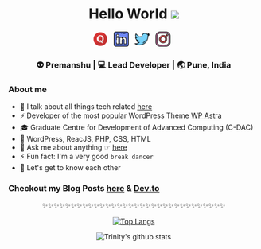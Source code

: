 <div align="center">
  <h1> Hello World <img src="https://media.giphy.com/media/hvRJCLFzcasrR4ia7z/giphy.gif" width="25px"></h1>
</div>
 
<p align='center'> 
<a href="https://www.quora.com/profile/Premanshu-4"><img height="30" src="https://github.com/premanshup/premanshup/blob/main/icons/quora.png"></a>&nbsp;&nbsp;
<a href="https://www.linkedin.com/in/premanshu-pandey/"><img height="30" src="https://github.com/premanshup/premanshup/blob/main/icons/linkedin.png"></a>&nbsp;&nbsp;
<a href="https://twitter.com/premanshupandey"><img height="30" src="https://github.com/premanshup/premanshup/blob/main/icons/twitter.png"></a>&nbsp;&nbsp;
<a href="https://www.instagram.com/premanshupandey/"><img height="30" src="https://github.com/premanshup/premanshup/blob/main/icons/instagram.png"></a>&nbsp;&nbsp;


<div align="center">
<h3> 👽 Premanshu | 💻 Lead Developer | 🌏 Pune, India </h3> 
</div>

### About me 

- 👀 I talk about all things tech related [here](http://premanshupandey.com/blog/) 
- ⚡ Developer of the most popular WordPress Theme [WP Astra](https://wordpress.org/themes/astra/)
- 🎓 Graduate Centre for Development of Advanced Computing (C-DAC)
- 🤖 WordPress, ReacJS, PHP, CSS, HTML
- 💬 Ask me about anything ☞ [here](https://www.instagram.com/premanshupandey/)
- ⚡ Fun fact: I'm a very good `break dancer`
- 💭 Let's get to know each other 

### Checkout my Blog Posts [here](http://premanshupandey.com/blog) & [Dev.to](https://dev.to/premanshupandey)


<div align="center">

✨✨✨✨✨✨✨✨✨✨✨✨✨✨✨✨✨✨✨✨✨✨✨✨✨✨✨✨✨✨✨✨

[![Top Langs](https://github-readme-stats.vercel.app/api/top-langs/?username=premanshup&layout=compact)](https://github.com/anuraghazra/github-readme-stats)

![Trinity's github stats](https://github-readme-stats.vercel.app/api/?username=premanshup&show_icons=true&title_color=1F75C8&icon_color=2AA410&text_color=043667&bg_color=ffffff)

</div>
<!--
**trinwin/trinwin** is a ✨ _special_ ✨ repository because its `README.md` (this file) appears on your GitHub profile.
**bee-san/bee-san** is a ✨ _special_ ✨ repository because its `README.md` (this file) appears on your GitHub profile.

Also I stole this off of Trinity & Brandon this is 100% theirs.
-->
